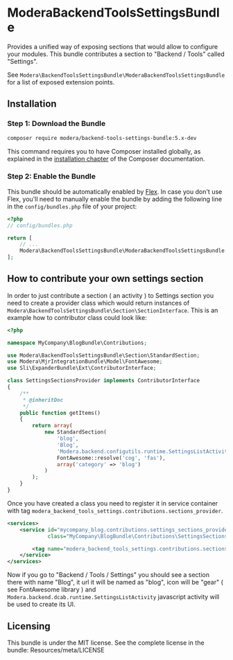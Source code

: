 # ModeraBackendToolsSettingsBundle

Provides a unified way of  exposing sections that would allow to configure your modules. This bundle contributes
a section to "Backend / Tools" called "Settings".

See `Modera\BackendToolsSettingsBundle\ModeraBackendToolsSettingsBundle` for a list of exposed extension points.

## Installation

### Step 1: Download the Bundle

``` bash
composer require modera/backend-tools-settings-bundle:5.x-dev
```

This command requires you to have Composer installed globally, as explained
in the [installation chapter](https://getcomposer.org/doc/00-intro.md) of the Composer documentation.

### Step 2: Enable the Bundle

This bundle should be automatically enabled by [Flex](https://symfony.com/doc/current/setup/flex.html).
In case you don't use Flex, you'll need to manually enable the bundle by
adding the following line in the `config/bundles.php` file of your project:

``` php
<?php
// config/bundles.php

return [
    // ...
    Modera\BackendToolsSettingsBundle\ModeraBackendToolsSettingsBundle::class => ['all' => true],
];
```

## How to contribute your own settings section

In order to just contribute a section ( an activity ) to Settings section you need to create a provider class
which would return instances of `Modera\BackendToolsSettingsBundle\Section\SectionInterface`. This is an example
how to contributor class could look like:

``` php
<?php

namespace MyCompany\BlogBundle\Contributions;

use Modera\BackendToolsSettingsBundle\Section\StandardSection;
use Modera\MjrIntegrationBundle\Model\FontAwesome;
use Sli\ExpanderBundle\Ext\ContributorInterface;

class SettingsSectionsProvider implements ContributorInterface
{
    /**
     * @inheritDoc
     */
    public function getItems()
    {
        return array(
            new StandardSection(
                'blog',
                'Blog',
                'Modera.backend.configutils.runtime.SettingsListActivity',
                FontAwesome::resolve('cog', 'fas'),
                array('category' => 'blog')
            )
        );
    }
}
```

Once you have created a class you need to register it in service container with tag `modera_backend_tools_settings.contributions.sections_provider`.

``` xml
<services>
    <service id="mycompany_blog.contributions.settings_sections_provider"
             class="MyCompany\BlogBundle\Contributions\SettingsSectionsProvider">

        <tag name="modera_backend_tools_settings.contributions.sections_provider" />
    </service>
</services>
```

Now if you go to "Backend / Tools / Settings" you should see a section there with name "Blog", it url it will be
named as "blog", icon will be "gear" ( see FontAwesome library ) and `Modera.backend.dcab.runtime.SettingsListActivity`
javascript activity will be used to create its UI.

## Licensing

This bundle is under the MIT license. See the complete license in the bundle:
Resources/meta/LICENSE
